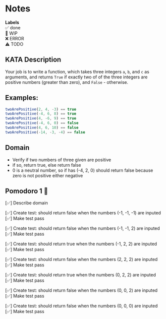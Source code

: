 # Notes

**Labels**  
✅ done  
🚧 WIP  
❌ ERROR  
⚠️ TODO

## KATA Description
Your job is to write a function, which takes three integers `a`, `b`, and `c` as arguments, and returns `True` if exactly two of of the three integers are positive numbers (greater than zero), and `False` - otherwise.

## **Examples:**

```jsx
twoArePositive(2, 4, -3) == true
twoArePositive(-4, 6, 8) == true
twoArePositive(4, -6, 9) == true
twoArePositive(-4, 6, 0) == false
twoArePositive(4, 6, 10) == false
twoArePositive(-14, -3, -4) == false
```

## Domain
- Verify if two numbers of three given are positive
- if so, return true, else return false
- 0 is a neutral number, so if has (-4, 2, 0) should return false because zero is not positive either negative

## Pomodoro 1 🍅

[✅] Describe domain

[✅] Create test: should return false when the numbers (-1, -1, -1) are inputed 
[✅] Make test pass

[✅] Create test: should return false when the numbers (-1, -1, 2) are inputed
[✅] Make test pass

[✅] Create test: should return true when the numbers (-1, 2, 2) are inputed
[✅] Make test pass

[✅] Create test: should return false when the numbers (2, 2, 2) are inputed
[✅] Make test pass

[✅] Create test: should return true when the numbers (0, 2, 2) are inputed
[✅] Make test pass

[✅] Create test: should return false when the numbers (0, 0, 2) are inputed
[✅] Make test pass

[✅] Create test: should return false when the numbers (0, 0, 0) are inputed
[✅] Make test pass